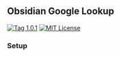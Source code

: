 ## Obsidian Google Lookup

[![Tag 1.0.1](https://img.shields.io/badge/tag-1.0.1-blue)](https://github.com/ntawileh/obsidian-google-lookup)
[![MIT License](https://img.shields.io/github/license/ntawileh/obsidian-google-lookup)](LICENSE)

### Setup
